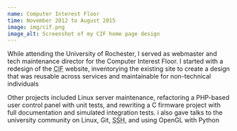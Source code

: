 ```yaml
---
name: Computer Interest Floor
time: November 2012 to August 2015
image: img/cif.png
image_alt: Screenshot of my CIF home page design
---
```


While attending the University of Rochester, I served as webmaster and tech maintenance director for the Computer Interest Floor. I started with a redesign of the <abbr title="Computer Interest Floor">CIF</abbr> website, inventorying the existing site to create a design that was reusable across services and maintainable for non-technical individuals

Other projects included Linux server maintenance, refactoring a PHP-based user control panel with unit tests, and rewriting a C firmware project with full documentation and simulated integration tests. i also gave talks to the university community on Linux, Git, <abbr title="Secure Shell">SSH</abbr>, and using OpenGL with Python
